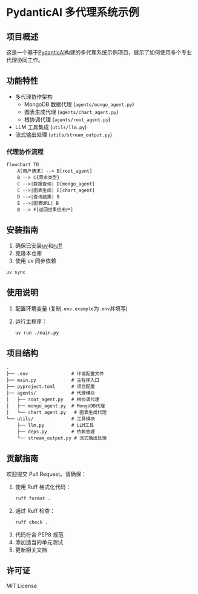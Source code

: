 # PydanticAI 多代理系统示例

## 项目概述

这是一个基于[PydanticAI](https://ai.pydantic.dev/)构建的多代理系统示例项目，展示了如何使用多个专业代理协同工作。

## 功能特性

- 多代理协作架构
  - MongoDB 数据代理 (`agents/mongo_agent.py`)
  - 图表生成代理 (`agents/chart_agent.py`)
  - 根协调代理 (`agents/root_agent.py`)
- LLM 工具集成 (`utils/llm.py`)
- 流式输出处理 (`utils/stream_output.py`)

### 代理协作流程

```mermaid
flowchart TD
    A[用户请求] --> B[root_agent]
    B --> C{需求类型}
    C -->|数据查询| D[mongo_agent]
    C -->|图表生成| E[chart_agent]
    D -->|查询结果| B
    E -->|图表URL| B
    B --> F[返回结果给用户]
```

## 安装指南

1. 确保已安装[uv](https://docs.astral.sh/uv/)和[ruff](https://docs.astral.sh/ruff/)
2. 克隆本仓库
3. 使用 uv 同步依赖

```bash
uv sync
```

## 使用说明

1. 配置环境变量 (复制`.env.example`为`.env`并填写)
2. 运行主程序：

   ```bash
   uv run ./main.py
   ```

## 项目结构

```
.
├── .env                # 环境配置文件
├── main.py             # 主程序入口
├── pyproject.toml      # 项目配置
├── agents/             # 代理模块
│   ├── root_agent.py   # 根协调代理
│   ├── mongo_agent.py  # MongoDB代理
│   └── chart_agent.py   # 图表生成代理
└── utils/              # 工具模块
    ├── llm.py          # LLM工具
    ├── deps.py         # 依赖管理
    └── stream_output.py # 流式输出处理
```

## 贡献指南

欢迎提交 Pull Request。请确保：

1. 使用 Ruff 格式化代码：
   ```bash
   ruff format .
   ```
2. 通过 Ruff 检查：
   ```bash
   ruff check .
   ```
3. 代码符合 PEP8 规范
4. 添加适当的单元测试
5. 更新相关文档

## 许可证

MIT License
